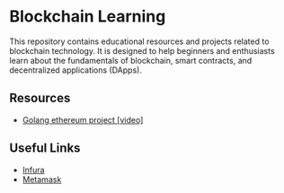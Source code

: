 # Blockchain Learning

This repository contains educational resources and projects related to blockchain technology. It is designed to help beginners and enthusiasts learn about the fundamentals of blockchain, smart contracts, and decentralized applications (DApps).

## Resources

- [Golang ethereum project [video]](https://www.youtube.com/playlist?list=PLay9kDOVd_x7hbhssw4pTKZHzzc6OG0e_)

## Useful Links

- [Infura](https://www.infura.io/)
- [Metamask](https://metamask.io/en-GB)
